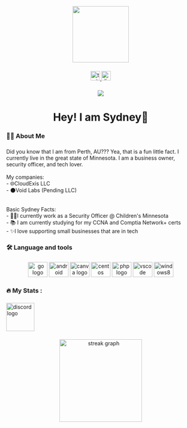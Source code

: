 <div align="center">
  <img height="150" src="https://hi-im.sydney/cdn/SydneyM.png"  />
</div>

###

<div align="center">
  <a href="https://twitter.com/Its_Sydney_m8" target="_blank">
    <img src="https://img.shields.io/static/v1?message=Twitter&logo=twitter&label=&color=1DA1F2&logoColor=white&labelColor=&style=for-the-badge" height="25" alt="twitter logo"  />
  </a>
  <a href="Sydney#2290" target="_blank">
    <img src="https://img.shields.io/static/v1?message=Discord&logo=discord&label=&color=7289DA&logoColor=white&labelColor=&style=for-the-badge" height="25" alt="discord logo"  />
  </a>
</div>

###

<div align="center">
  <img src="https://visitor-badge.laobi.icu/badge?page_id=SydneyWafflez.SydneyWafflez&"  />
</div>

###

<h1 align="center">Hey! I am Sydney👋</h1>

###

<h3 align="left">👩‍💻  About Me</h3>

###

<p align="left">Did you know that I am from Perth, AU??? Yea, that is a fun little fact. I currently live in the great state of Minnesota. I am a business owner, security officer, and tech lover.<br><br>My companies:<br>- 🌐CloudExis LLC<br>- 🌑Void Labs (Pending LLC)<br><br><br>Basic Sydney Facts:<br>- 👮‍♀️I currently work as a Security Officer @ Children's Minnesota<br>- 📚 I am currently studying for my CCNA and Comptia Network+ certs<br>- ✨I love supporting small businesses that are in tech</p>

###

<h3 align="left">🛠 Language and tools</h3>

###

<div align="center">
  <img src="https://cdn.jsdelivr.net/gh/devicons/devicon/icons/go/go-original.svg" height="40" width="52" alt="go logo"  />
  <img src="https://cdn.jsdelivr.net/gh/devicons/devicon/icons/android/android-plain.svg" height="40" width="52" alt="android logo"  />
  <img src="https://cdn.jsdelivr.net/gh/devicons/devicon/icons/canva/canva-original.svg" height="40" width="52" alt="canva logo"  />
  <img src="https://cdn.jsdelivr.net/gh/devicons/devicon/icons/centos/centos-original.svg" height="40" width="52" alt="centos logo"  />
  <img src="https://cdn.jsdelivr.net/gh/devicons/devicon/icons/php/php-plain.svg" height="40" width="52" alt="php logo"  />
  <img src="https://cdn.jsdelivr.net/gh/devicons/devicon/icons/vscode/vscode-original.svg" height="40" width="52" alt="vscode logo"  />
  <img src="https://cdn.jsdelivr.net/gh/devicons/devicon/icons/windows8/windows8-original.svg" height="40" width="52" alt="windows8 logo"  />
</div>

###

<h3 align="left">🔥   My Stats :</h3>

###

  <a href="https://cloudexis.net" target="_blank">
    <img src="https://content.donutcdn.com/sydneygh-large.svg" height="75" alt="discord logo"  />
  </a>

###

<div align="center">
  <img src="https://streak-stats.demolab.com?user=SydneyWafflez&locale=en&mode=daily&theme=dark&hide_border=false&border_radius=5&order=3" height="220" alt="streak graph"  />
</div>

###
